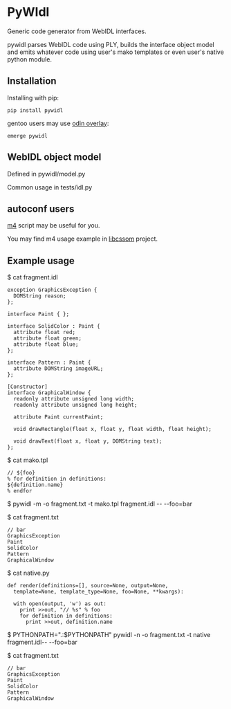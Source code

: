 PyWIdl
======

Generic code generator from WebIDL interfaces.

pywidl parses WebIDL code using PLY, builds the interface object model and emits
whatever code using user's mako templates or even user's native python module.



Installation
------------

Installing with pip:

    pip install pywidl

gentoo users may use [odin overlay](https://github.com/KonstantinGrigoriev/odin-overlay):

    emerge pywidl



WebIDL object model
-------------------

Defined in pywidl/model.py

Common usage in tests/idl.py



autoconf users
---------------

[m4](https://raw.github.com/VasilyStepanov/pywidl/master/m4/pywidl.m4) script
may be useful for you.

You may find m4 usage example in
[libcssom](https://github.com/VasilyStepanov/libcssom) project.



Example usage
-------------

$ cat fragment.idl

    exception GraphicsException {
      DOMString reason;
    };

    interface Paint { };

    interface SolidColor : Paint {
      attribute float red;
      attribute float green;
      attribute float blue;
    };

    interface Pattern : Paint {
      attribute DOMString imageURL;
    };

    [Constructor]
    interface GraphicalWindow {
      readonly attribute unsigned long width;
      readonly attribute unsigned long height;

      attribute Paint currentPaint;

      void drawRectangle(float x, float y, float width, float height);

      void drawText(float x, float y, DOMString text);
    };

$ cat mako.tpl

    // ${foo}
    % for definition in definitions:
    ${definition.name}
    % endfor

$ pywidl -m -o fragment.txt -t mako.tpl fragment.idl -- --foo=bar

$ cat fragment.txt
    
    // bar
    GraphicsException
    Paint
    SolidColor
    Pattern
    GraphicalWindow

$ cat native.py

    def render(definitions=[], source=None, output=None,
      template=None, template_type=None, foo=None, **kwargs):

      with open(output, 'w') as out:
        print >>out, "// %s" % foo
        for definition in definitions:
          print >>out, definition.name

$ PYTHONPATH=".:$PYTHONPATH"
pywidl -n -o fragment.txt -t native fragment.idl-- --foo=bar

$ cat fragment.txt

    // bar
    GraphicsException
    Paint
    SolidColor
    Pattern
    GraphicalWindow

